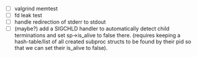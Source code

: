 - [ ] valgrind memtest
- [ ] fd leak test
- [ ] handle redirection of stderr to stdout
- [ ] (maybe?) add a SIGCHLD handler to automatically detect child terminations and set sp->is_alive to false there. (requires keeping a hash-table/list of all created subproc structs to be found by their pid so that we can set their is_alive to false).
